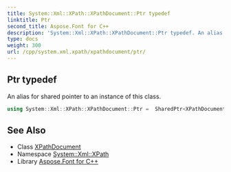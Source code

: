 ```yaml
---
title: System::Xml::XPath::XPathDocument::Ptr typedef
linktitle: Ptr
second_title: Aspose.Font for C++
description: 'System::Xml::XPath::XPathDocument::Ptr typedef. An alias for shared pointer to an instance of this class in C++.'
type: docs
weight: 300
url: /cpp/system.xml.xpath/xpathdocument/ptr/
---
```

## Ptr typedef


An alias for shared pointer to an instance of this class.

```cpp
using System::Xml::XPath::XPathDocument::Ptr =  SharedPtr<XPathDocument>
```

## See Also

* Class [XPathDocument](../)
* Namespace [System::Xml::XPath](../../)
* Library [Aspose.Font for C++](../../../)
